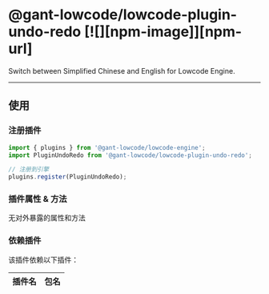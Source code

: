 # @gant-lowcode/lowcode-plugin-undo-redo [![][npm-image]][npm-url]

Switch between Simplified Chinese and English for Lowcode Engine.

---

## 使用

### 注册插件
```jsx
import { plugins } from '@gant-lowcode/lowcode-engine';
import PluginUndoRedo from '@gant-lowcode/lowcode-plugin-undo-redo';

// 注册到引擎
plugins.register(PluginUndoRedo);
```

### 插件属性 & 方法

无对外暴露的属性和方法

### 依赖插件

该插件依赖以下插件：

| 插件名 | 包名 |
| --- | --- |
